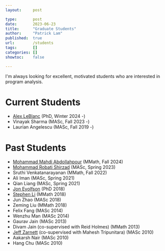 ```yaml
---
layout:     post

type:       post
date:       2023-06-23
title:      "Graduate Students"
author:     "Patrick Lam"
published:  true
url:        /students
tags:       []
categories: []
showtoc:    false

---
```

I'm always looking for excellent, motivated students who are interested in program analysis.

# Current Students

* <a href="https://alexlb99.github.io/">Alex LeBlanc</a> (PhD, Winter 2024 -)
* Vinayak Sharma (MASc, Fall 2023 -)
* Laurian Angelescu (MASc, Fall 2019 -)

# Past Students

* <a href="https://mohammadmahdi.com">Mohammad Mahdi Abdollahpour</a> (MMath, Fall 2024)
* <a href="https://mohrobati.github.io">Mohammad Robati Shirzad</a> (MASc, Spring 2023)
* Sruthi Venkatanarayanan (MMath, Fall 2022)
* Ali Iman (MASc, Spring 2021)
* Qian Liang (MASc, Spring 2021)
* <a href="https://eyolfson.com">Jon Eyolfson</a> (PhD 2018)
* <a href="https://www.stephenli.ca">Stephen Li</a> (MMath 2018)
* Jun Zhao (MASc 2018)
* Zeming Liu (MMath 2018)
* Felix Fang (MASc 2014)
* Wenzhu Man (MASc 2014)
* Gaurav Jain (MASc 2013)
* Divam Jain (co-supervised with Reid Holmes) (MMath 2013)
* <a href="https://uwaterloo.ca/electrical-computer-engineering/about/people/jzarnett">Jeff Zarnett</a> (co-supervised with Mahesh Tripunitara) (MASc 2010)
* Aakarsh Nair (MASc 2010)
* Hang Chu (MASc 2010)
